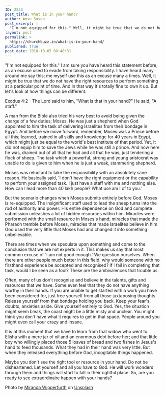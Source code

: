 ```yaml
---
ID: 2233
post_title: What is in your hand?
author: Ansu Susan
post_excerpt: |
  "I'm not equipped for this." Well, it might be true that we do not have the right resources to perform something at a particular point of time. And in that way it's totally fine to own it up. But let's look at how things can be different.
layout: post
permalink: >
  https://churchbuzz.in/what-is-in-your-hand/
published: true
post_date: 2018-10-05 08:48:31
---
```

"I'm not equipped for this." I am sure you have heard this statement before, as an excuse used to evade from taking responsibility. I have heard many around me say this; me myself use this as an excuse many a times. Well, it might be true that we do not have the right resources to perform something at a particular point of time. And in that way it's totally fine to own it up. But let's look at how things can be different.

Exodus 4:2 - The Lord said to him, "What is that in your hand?" He said, "A staff."

A man from the Bible also tried his very best to avoid being given the charge of a few duties; Moses. He was just a shepherd when God appointed to him the task of delivering Israelites from their bondage in Egypt. And before we move forward, remember, Moses was a Prince before all this; learned, trained in all skills and knowledge for 40 years in Egypt, which might just be equal to the world's best institute of that period. Yet, it did not equip him to save the Jews while he was still a prince. And now here he was, drained out of all that he had and all that he was, just tendering a flock of sheep. The task which a powerful, strong and young aristocrat was unable to do is given to him when he is just a weak, stammering shepherd.

Moses was reluctant to take the responsibility with an absolutely sane reason. He basically said, 'I don't have the right equipment or the capability to perform your assigned task. I just have a staff with me and nothing else. How can I lead more than 40 lakh people? What use am I of to you.'

But the scenario changes when Moses submits entirely before God. Moses is re-equipped. The insignificant staff used to lead the sheep turns into the rod of authority and power. His entire dependence on God and complete submission unleashes a lot of hidden resources within him. Miracles were performed with the small resource in Moses's hand; miracles that made the Pharaoh tremble before Moses, miracles that made Israelites believe in him. God used the very little that Moses had and changed it into something unbelievable.

There are times when we speculate upon something and come to the conclusion that we are not experts in it. This makes us say that most common excuse of 'I am not good enough.' We question ourselves. When there are other people much better in this field, why would someone with no firsthand experience be accepted and recognised? If I fail in completing that task, would I be seen as a fool? These are the ambivalences that trouble us.

Often, many of us don't recognise and believe in the talents, gifts and resources that we have. Some even feel that they do not have anything worthy in their hands. If you are unable to get started with a work you have been considered for, just free yourself from all those juxtaposing thoughts. Release yourself from that bondage holding you back. Keep your fear's, doubts, anxieties aside. Give yourself entirely to God. Yes, the situation might seem bleak, the coast might be a little misty and unclear. You might think you don't have what it requires to get in that space. People around you might even call your crazy and insane.

It is at this moment that we have to learn from that widow who went to Elisha with a mere jar of oil and an enormous debt before her; and that little boy who willingly placed those 5 loaves of bread and two fishes in Jesus's hand to feed thousands. What they had in their hand was very little. But when they released everything before God, incogitable things happened.

Maybe you don't see the right tool or resource in your hand. Do not be disheartened. Let yourself and all you have to God. He will work wonders through them and things will start to fall in their rightful place. So, are you ready to see extraordinaire happen with your hands?

Photo by <a href="https://unsplash.com/photos/rMch6Pu3Jrg?utm_source=unsplash&amp;utm_medium=referral&amp;utm_content=creditCopyText">Miranda Wipperfurth</a> on <a href="https://unsplash.com/search/photos/hands-over-head?utm_source=unsplash&amp;utm_medium=referral&amp;utm_content=creditCopyText">Unsplash</a>